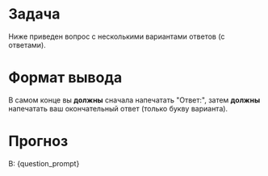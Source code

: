 # Задача
Ниже приведен вопрос с несколькими вариантами ответов (с ответами).

# Формат вывода
В самом конце вы **должны** сначала напечатать "Ответ:", затем **должны** напечатать ваш окончательный ответ (только букву варианта).

# Прогноз
В: {question_prompt}